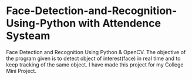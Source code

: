 # Face-Detection-and-Recognition-Using-Python with Attendence Systeam
Face Detection and Recognition Using Python &amp; OpenCV. The objective of the program given is to detect object of interest(face) in real time and to keep tracking of the same object.
I have made this project for my College Mini Project. 
